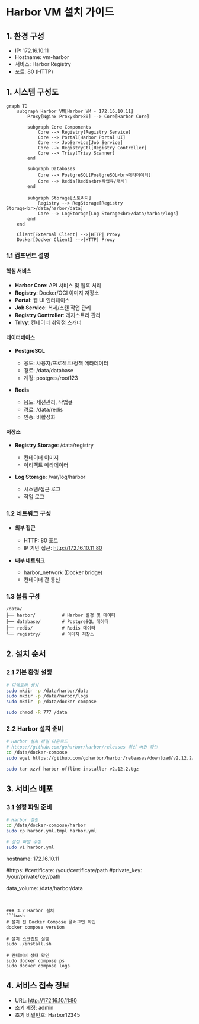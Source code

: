 # Harbor VM 설치 가이드

## 1. 환경 구성
- IP: 172.16.10.11
- Hostname: vm-harbor
- 서비스: Harbor Registry
- 포트: 80 (HTTP)

## 1. 시스템 구성도

```mermaid
graph TD
    subgraph Harbor VM[Harbor VM - 172.16.10.11]
        Proxy[Nginx Proxy<br>80] --> Core[Harbor Core]
        
        subgraph Core Components
            Core --> Registry[Registry Service]
            Core --> Portal[Harbor Portal UI]
            Core --> JobService[Job Service]
            Core --> RegistryCtl[Registry Controller]
            Core --> Trivy[Trivy Scanner]
        end
        
        subgraph Databases
            Core --> PostgreSQL[PostgreSQL<br>메타데이터]
            Core --> Redis[Redis<br>작업큐/캐시]
        end
        
        subgraph Storage[스토리지]
            Registry --> RegStorage[Registry Storage<br>/data/harbor/data]
            Core --> LogStorage[Log Storage<br>/data/harbor/logs]
        end
    end

    Client[External Client] -->|HTTP| Proxy
    Docker[Docker Client] -->|HTTP| Proxy
```

### 1.1 컴포넌트 설명

#### 핵심 서비스
- **Harbor Core**: API 서비스 및 웹훅 처리
- **Registry**: Docker/OCI 이미지 저장소
- **Portal**: 웹 UI 인터페이스
- **Job Service**: 복제/스캔 작업 관리
- **Registry Controller**: 레지스트리 관리
- **Trivy**: 컨테이너 취약점 스캐너

#### 데이터베이스
- **PostgreSQL**
  - 용도: 사용자/프로젝트/정책 메타데이터
  - 경로: /data/database
  - 계정: postgres/root123

- **Redis**
  - 용도: 세션관리, 작업큐
  - 경로: /data/redis
  - 인증: 비활성화

#### 저장소
- **Registry Storage**: /data/registry
  - 컨테이너 이미지
  - 아티팩트 메타데이터

- **Log Storage**: /var/log/harbor
  - 시스템/접근 로그
  - 작업 로그

### 1.2 네트워크 구성
- **외부 접근**
  - HTTP: 80 포트
  - IP 기반 접근: http://172.16.10.11:80

- **내부 네트워크**
  - harbor_network (Docker bridge)
  - 컨테이너 간 통신

### 1.3 볼륨 구성
```plaintext
/data/
├── harbor/          # Harbor 설정 및 데이터
├── database/        # PostgreSQL 데이터
├── redis/           # Redis 데이터
└── registry/        # 이미지 저장소
```

## 2. 설치 순서

### 2.1 기본 환경 설정
```bash
# 디렉토리 생성
sudo mkdir -p /data/harbor/data
sudo mkdir -p /data/harbor/logs
sudo mkdir -p /data/docker-compose

sudo chmod -R 777 /data
```

### 2.2 Harbor 설치 준비
```bash
# Harbor 설치 파일 다운로드
# https://github.com/goharbor/harbor/releases 최신 버전 확인 
cd /data/docker-compose
sudo wget https://github.com/goharbor/harbor/releases/download/v2.12.2/harbor-offline-installer-v2.12.2.tgz

sudo tar xzvf harbor-offline-installer-v2.12.2.tgz
```

## 3. 서비스 배포

### 3.1 설정 파일 준비
```bash
# Harbor 설정
cd /data/docker-compose/harbor
sudo cp harbor.yml.tmpl harbor.yml

# 설정 파일 수정
sudo vi harbor.yml
```
hostname: 172.16.10.11

#https:
  #certificate: /your/certificate/path
  #private_key: /your/private/key/path

data_volume: /data/harbor/data

```


### 3.2 Harbor 설치
```bash
# 설치 전 Docker Compose 플러그인 확인
docker compose version

# 설치 스크립트 실행 
sudo ./install.sh 

# 컨테이너 상태 확인
sudo docker compose ps
sudo docker compose logs
```

## 4. 서비스 접속 정보
- URL: http://172.16.10.11:80
- 초기 계정: admin
- 초기 비밀번호: Harbor12345
